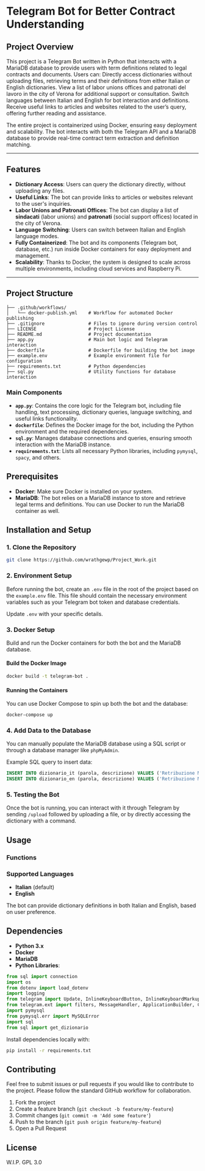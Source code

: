 # Telegram Bot for Better Contract Understanding

## Project Overview

This project is a Telegram Bot written in Python that interacts with a MariaDB database to provide users with term definitions related to legal contracts and documents. Users can:
Directly access dictionaries without uploading files, retrieving terms and their definitions from either Italian or English dictionaries.
View a list of labor unions offices and patronati del lavoro in the city of Verona for additional support or consultation.
Switch languages between Italian and English for bot interaction and definitions.
Receive useful links to articles and websites related to the user’s query, offering further reading and assistance.

The entire project is containerized using Docker, ensuring easy deployment and scalability. The bot interacts with both the Telegram API and a MariaDB database to provide real-time contract term extraction and definition matching.


---

## Features

- **Dictionary Access**: Users can query the dictionary directly, without uploading any files.
- **Useful Links**: The bot can provide links to articles or websites relevant to the user's inquiries.
- **Labor Unions and Patronati Offices**: The bot can display a list of **sindacati** (labor unions) and **patronati** (social support offices) located in the city of Verona.
- **Language Switching**: Users can switch between Italian and English language modes.
- **Fully Containerized**: The bot and its components (Telegram bot, database, etc.) run inside Docker containers for easy deployment and management.
- **Scalability**: Thanks to Docker, the system is designed to scale across multiple environments, including cloud services and Raspberry Pi.

---


## Project Structure

```
├── .github/workflows/
│   └── docker-publish.yml    # Workflow for automated Docker publishing
├── .gitignore                # Files to ignore during version control
├── LICENSE                   # Project License
├── README.md                 # Project documentation
├── app.py                    # Main bot logic and Telegram interaction
├── dockerfile                # Dockerfile for building the bot image
├── example.env               # Example environment file for configuration
├── requirements.txt          # Python dependencies
├── sql.py                    # Utility functions for database interaction
```

### Main Components

- **`app.py`**: Contains the core logic for the Telegram bot, including file handling, text processing, dictionary queries, language switching, and useful links functionality.
- **`dockerfile`**: Defines the Docker image for the bot, including the Python environment and the required dependencies.
- **`sql.py`**: Manages database connections and queries, ensuring smooth interaction with the MariaDB instance.
- **`requirements.txt`**: Lists all necessary Python libraries, including `pymysql`, `spacy`, and others.

## Prerequisites

- **Docker**: Make sure Docker is installed on your system.
- **MariaDB**: The bot relies on a MariaDB instance to store and retrieve legal terms and definitions. You can use Docker to run the MariaDB container as well.

## Installation and Setup

### 1. Clone the Repository

```bash
git clone https://github.com/wrathgewp/Project_Work.git
```

### 2. Environment Setup

Before running the bot, create an `.env` file in the root of the project based on the `example.env` file. This file should contain the necessary environment variables such as your Telegram bot token and database credentials.

Update `.env` with your specific details.

### 3. Docker Setup

Build and run the Docker containers for both the bot and the MariaDB database.

#### Build the Docker Image

```bash
docker build -t telegram-bot .
```

#### Running the Containers

You can use Docker Compose to spin up both the bot and the database:

```bash
docker-compose up
```


### 4. Add Data to the Database

You can manually populate the MariaDB database using a SQL script or through a database manager like `phpMyAdmin`.

Example SQL query to insert data:

```sql
INSERT INTO dizionario_it (parola, descrizione) VALUES ('Retribuzione Minima', 'The minimum salary as per contract.');
INSERT INTO dizionario_en (parola, descrizione) VALUES ('Retribuzione Minima', 'The minimum salary according to the contract.');
```

### 5. Testing the Bot

Once the bot is running, you can interact with it through Telegram by sending `/upload` followed by uploading a file, or by directly accessing the dictionary with a command.

## Usage

### Functions



### Supported Languages

- **Italian** (default)
- **English**

The bot can provide dictionary definitions in both Italian and English, based on user preference.

## Dependencies

- **Python 3.x**
- **Docker**
- **MariaDB**
- **Python Libraries**: 

```python
from sql import connection
import os
from dotenv import load_dotenv
import logging
from telegram import Update, InlineKeyboardButton, InlineKeyboardMarkup
from telegram.ext import filters, MessageHandler, ApplicationBuilder, CommandHandler, ContextTypes, Updater, CallbackQueryHandler
import pymysql
from pymysql.err import MySQLError
import sql
from sql import get_dizionario
```

Install dependencies locally with:

```bash
pip install -r requirements.txt
```

## Contributing

Feel free to submit issues or pull requests if you would like to contribute to the project. Please follow the standard GitHub workflow for collaboration.

1. Fork the project
2. Create a feature branch (`git checkout -b feature/my-feature`)
3. Commit changes (`git commit -m 'Add some feature'`)
4. Push to the branch (`git push origin feature/my-feature`)
5. Open a Pull Request

## License

W.I.P. GPL 3.0
